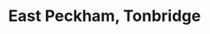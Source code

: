 ---
title: East Peckham, Tonbridge
url: /east-peckham-tonbridge/
latitude: 51.213
longitude: 0.385
---